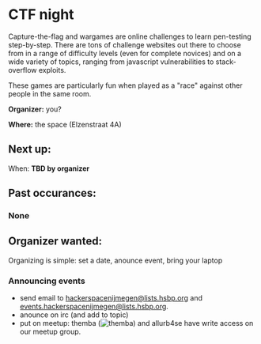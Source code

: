 # CTF night

Capture-the-flag and wargames are online challenges to learn pen-testing step-by-step. There are tons of challenge websites out there to choose from in a range of difficulty levels (even for complete novices) and on a wide variety of topics, ranging from javascript vulnerabilities to stack-overflow exploits.

These games are particularly fun when played as a "race" against other people in the same room.

**Organizer:** you?


**Where:**  the space (Elzenstraat 4A) 

## Next up:

When: **TBD by organizer**


## Past occurances:
### None

## Organizer wanted:
Organizing is simple: set a date, anounce event, bring your laptop

### Announcing events
 * send email to hackerspacenijmegen@lists.hsbp.org and  events.hackerspacenijmegen@lists.hsbp.org.
 * anounce on irc (and add to topic)
 * put on meetup: themba (![themba](/img/email.png "themba")) and allurb4se have write access on our meetup group.




